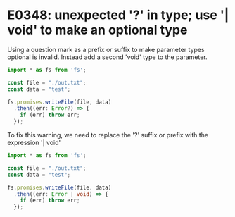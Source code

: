 # E0348: unexpected '?' in type; use '| void' to make an optional type

Using a question mark as a prefix or suffix to make parameter types optional is invalid. Instead add a second 'void' type to the parameter.

```typescript
import * as fs from 'fs';

const file = "./out.txt";
const data = "test";

fs.promises.writeFile(file, data)
  .then((err: Error?) => {
    if (err) throw err;
  });
```

To fix this warning, we need to replace the '?' suffix or prefix with the expression '| void'

```typescript
import * as fs from 'fs';

const file = "./out.txt";
const data = "test";

fs.promises.writeFile(file, data)
  .then((err: Error | void) => {
    if (err) throw err;
  });
```
